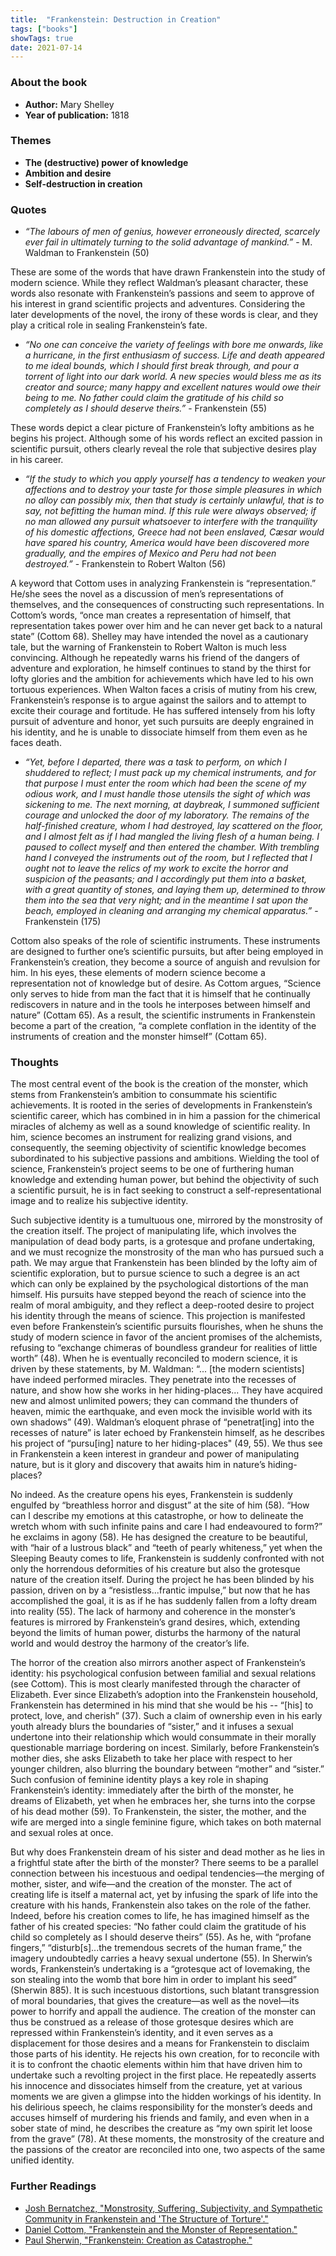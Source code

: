 ```yaml
---
title:  "Frankenstein: Destruction in Creation"
tags: ["books"]
showTags: true
date: 2021-07-14
---
```

### About the book

* **Author:** Mary Shelley
* **Year of publication:** 1818

### Themes
* **The (destructive) power of knowledge**
* **Ambition and desire**
* **Self-destruction in creation**

### Quotes
* *“The labours of men of genius, however erroneously directed, scarcely ever fail in ultimately turning to the solid advantage of mankind.”* - M. Waldman to Frankenstein (50)

These are some of the words that have drawn Frankenstein into the study of modern science. While they reflect Waldman’s pleasant character, these words also resonate with Frankenstein’s passions and seem to approve of his interest in grand scientific projects and adventures. Considering the later developments of the novel, the irony of these words is clear, and they play a critical role in sealing Frankenstein’s fate. 

* *“No one can conceive the variety of feelings with bore me onwards, like a hurricane, in the first enthusiasm of success. Life and death appeared to me ideal bounds, which I should first break through, and pour a torrent of light into our dark world. A new species would bless me as its creator and source; many happy and excellent natures would owe their being to me. No father could claim the gratitude of his child so completely as I should deserve theirs.”* - Frankenstein (55) 

These words depict a clear picture of Frankenstein’s lofty ambitions as he begins his project. Although some of his words reflect an excited passion in scientific pursuit, others clearly reveal the role that subjective desires play in his career. 

* *“If the study to which you apply yourself has a tendency to weaken your affections and to destroy your taste for those simple pleasures in which no alloy can possibly mix, then that study is certainly unlawful, that is to say, not befitting the human mind. If this rule were always observed; if no man allowed any pursuit whatsoever to interfere with the tranquility of his domestic affections, Greece had not been enslaved, Cæsar would have spared his country, America would have been discovered more gradually, and the empires of Mexico and Peru had not been destroyed.”* - Frankenstein to Robert Walton (56) 

A keyword that Cottom uses in analyzing Frankenstein is “representation.” He/she sees the novel as a discussion of men’s representations of themselves, and the consequences of constructing such representations. In Cottom’s words, “once man creates a representation of himself, that representation takes power over him and he can never get back to a natural state” (Cottom 68). Shelley may have intended the novel as a cautionary tale, but the warning of Frankenstein to Robert Walton is much less convincing. Although he repeatedly warns his friend of the dangers of adventure and exploration, he himself continues to stand by the thirst for lofty glories and the ambition for achievements which have led to his own tortuous experiences. When Walton faces a crisis of mutiny from his crew, Frankenstein’s response is to argue against the sailors and to attempt to excite their courage and fortitude. He has suffered intensely from his lofty pursuit of adventure and honor, yet such pursuits are deeply engrained in his identity, and he is unable to dissociate himself from them even as he faces death. 

* *“Yet, before I departed, there was a task to perform, on which I shuddered to reflect; I must pack up my chemical instruments, and for that purpose I must enter the room which had been the scene of my odious work, and I must handle those utensils the sight of which was sickening to me. The next morning, at daybreak, I summoned sufficient courage and unlocked the door of my laboratory. The remains of the half-finished creature, whom I had destroyed, lay scattered on the floor, and I almost felt as if I had mangled the living flesh of a human being. I paused to collect myself and then entered the chamber. With trembling hand I conveyed the instruments out of the room, but I reflected that I ought not to leave the relics of my work to excite the horror and suspicion of the peasants; and I accordingly put them into a basket, with a great quantity of stones, and laying them up, determined to throw them into the sea that very night; and in the meantime I sat upon the beach, employed in cleaning and arranging my chemical apparatus.”* - Frankenstein (175) 

Cottom also speaks of the role of scientific instruments. These instruments are designed to further one’s scientific pursuits, but after being employed in Frankenstein’s creation, they become a source of anguish and revulsion for him. In his eyes, these elements of modern science become a representation not of knowledge but of desire. As Cottom argues, “Science only serves to hide from man the fact that it is himself that he continually rediscovers in nature and in the tools he interposes between himself and nature” (Cottam 65). As a result, the scientific instruments in Frankenstein become a part of the creation, “a complete conflation in the identity of the instruments of creation and the monster himself” (Cottam 65).

### Thoughts
The most central event of the book is the creation of the monster, which stems from Frankenstein’s ambition to consummate his scientific achievements. It is rooted in the series of developments in Frankenstein’s scientific career, which has combined in in him a passion for the chimerical miracles of alchemy as well as a sound knowledge of scientific reality. In him, science becomes an instrument for realizing grand visions, and consequently, the seeming objectivity of scientific knowledge becomes subordinated to his subjective passions and ambitions. Wielding the tool of science, Frankenstein’s project seems to be one of furthering human knowledge and extending human power, but behind the objectivity of such a scientific pursuit, he is in fact seeking to construct a self-representational image and to realize his subjective identity. 

Such subjective identity is a tumultuous one, mirrored by the monstrosity of the creation itself. The project of manipulating life, which involves the manipulation of dead body parts, is a grotesque and profane undertaking, and we must recognize the monstrosity of the man who has pursued such a path. We may argue that Frankenstein has been blinded by the lofty aim of scientific exploration, but to pursue science to such a degree is an act which can only be explained by the psychological distortions of the man himself. His pursuits have stepped beyond the reach of science into the realm of moral ambiguity, and they reflect a deep-rooted desire to project his identity through the means of science. This projection is manifested even before Frankenstein’s scientific pursuits flourishes, when he shuns the study of modern science in favor of the ancient promises of the alchemists, refusing to “exchange chimeras of boundless grandeur for realities of little worth” (48). When he is eventually reconciled to modern science, it is driven by these statements, by M. Waldman: “... [the modern scientists] have indeed performed miracles. They penetrate into the recesses of nature, and show how she works in her hiding-places... They have acquired new and almost unlimited powers; they can command the thunders of heaven, mimic the earthquake, and even mock the invisible world with its own shadows” (49). Waldman’s eloquent phrase of “penetrat[ing] into the recesses of nature” is later echoed by Frankenstein himself, as he describes his project of “pursu[ing] nature to her hiding-places" (49, 55). We thus see in Frankenstein a keen interest in grandeur and power of manipulating nature, but is it glory and discovery that awaits him in nature’s hiding-places? 

No indeed. As the creature opens his eyes, Frankenstein is suddenly engulfed by “breathless horror and disgust” at the site of him (58). “How can I describe my emotions at this catastrophe, or how to delineate the wretch whom with such infinite pains and care I had endeavoured to form?” he exclaims in agony (58). He has designed the creature to be beautiful, with “hair of a lustrous black” and “teeth of pearly whiteness,” yet when the Sleeping Beauty comes to life, Frankenstein is suddenly confronted with not only the horrendous deformities of his creature but also the grotesque nature of the creation itself. During the project he has been blinded by his passion, driven on by a “resistless...frantic impulse,” but now that he has accomplished the goal, it is as if he has suddenly fallen from a lofty dream into reality (55). The lack of harmony and coherence in the monster’s features is mirrored by Frankenstein’s grand desires, which, extending beyond the limits of human power, disturbs the harmony of the natural world and would destroy the harmony of the creator’s life.  

The horror of the creation also mirrors another aspect of Frankenstein’s identity: his psychological confusion between familial and sexual relations (see Cottom). This is most clearly manifested through the character of Elizabeth. Ever since Elizabeth’s adoption into the Frankenstein household, Frankenstein has determined in his mind that she would be his -- “[his] to protect, love, and cherish” (37). Such a claim of ownership even in his early youth already blurs the boundaries of “sister,” and it infuses a sexual undertone into their relationship which would consummate in their morally questionable marriage bordering on incest. Similarly, before Frankenstein’s mother dies, she asks Elizabeth to take her place with respect to her younger children, also blurring the boundary between “mother” and “sister.” Such confusion of feminine identity plays a key role in shaping Frankenstein’s identity: immediately after the birth of the monster, he dreams of Elizabeth, yet when he embraces her, she turns into the corpse of his dead mother (59). To Frankenstein, the sister, the mother, and the wife are merged into a single feminine figure, which takes on both maternal and sexual roles at once. 

But why does Frankenstein dream of his sister and dead mother as he lies in a frightful state after the birth of the monster? There seems to be a parallel connection between his incestuous and oedipal tendencies—the merging of mother, sister, and wife—and the creation of the monster. The act of creating life is itself a maternal act, yet by infusing the spark of life into the creature with his hands, Frankenstein also takes on the role of the father. Indeed, before his creation comes to life, he has imagined himself as the father of his created species: “No father could claim the gratitude of his child so completely as I should deserve theirs” (55). As he, with “profane fingers,” “disturb[s]...the tremendous secrets of the human frame,” the imagery undoubtedly carries a heavy sexual undertone (55). In Sherwin’s words, Frankenstein’s undertaking is a “grotesque act of lovemaking, the son stealing into the womb that bore him in order to implant his seed” (Sherwin 885). It is such incestuous distortions, such blatant transgression of moral boundaries, that gives the creature—as well as the novel—its power to horrify and appall the audience. The creation of the monster can thus be construed as a release of those grotesque desires which are repressed within Frankenstein’s identity, and it even serves as a displacement for those desires and a means for Frankenstein to disclaim those parts of his identity. He rejects his own creation, for to reconcile with it is to confront the chaotic elements within him that have driven him to undertake such a revolting project in the first place. He repeatedly asserts his innocence and dissociates himself from the creature, yet at various moments we are given a glimpse into the hidden workings of his identity. In his delirious speech, he claims responsibility for the monster’s deeds and accuses himself of murdering his friends and family, and even when in a sober state of mind, he describes the creature as “my own spirit let loose from the grave” (78). At these moments, the monstrosity of the creature and the passions of the creator are reconciled into one, two aspects of the same unified identity.

### Further Readings
- [Josh Bernatchez, "Monstrosity, Suffering, Subjectivity, and Sympathetic Community in Frankenstein and 'The Structure of Torture'."](https://www.jstor.org/stable/40649956)
- [Daniel Cottom, "Frankenstein and the Monster of Representation."](https://www.jstor.org/stable/3683905)
- [Paul Sherwin, "Frankenstein: Creation as Catastrophe."](https://www.jstor.org/stable/462130)